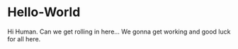 # Hello-World

Hi Human. Can we get rolling in here...
We gonna get working and good luck for all here.

